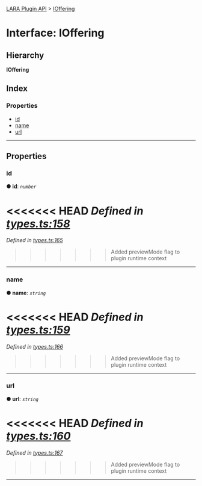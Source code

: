 [LARA Plugin API](../README.md) > [IOffering](../interfaces/ioffering.md)

# Interface: IOffering

## Hierarchy

**IOffering**

## Index

### Properties

* [id](ioffering.md#id)
* [name](ioffering.md#name)
* [url](ioffering.md#url)

---

## Properties

<a id="id"></a>

###  id

**● id**: *`number`*

<<<<<<< HEAD
*Defined in [types.ts:158](../../../lara-typescript/src/plugin-api/types.ts#L158)*
=======
*Defined in [types.ts:165](../../../lara-typescript/src/plugin-api/types.ts#L165)*
>>>>>>> Added previewMode flag to plugin runtime context

___
<a id="name"></a>

###  name

**● name**: *`string`*

<<<<<<< HEAD
*Defined in [types.ts:159](../../../lara-typescript/src/plugin-api/types.ts#L159)*
=======
*Defined in [types.ts:166](../../../lara-typescript/src/plugin-api/types.ts#L166)*
>>>>>>> Added previewMode flag to plugin runtime context

___
<a id="url"></a>

###  url

**● url**: *`string`*

<<<<<<< HEAD
*Defined in [types.ts:160](../../../lara-typescript/src/plugin-api/types.ts#L160)*
=======
*Defined in [types.ts:167](../../../lara-typescript/src/plugin-api/types.ts#L167)*
>>>>>>> Added previewMode flag to plugin runtime context

___


